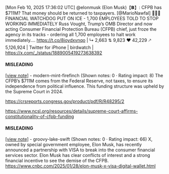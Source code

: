 [Mon Feb 10, 2025 17:36:02 UTC] @elonmusk (Elon Musk)【𝗕】: CFPB has $711M? That money should be returned to taxpayers. [@MarioNawfal] 🚨🇺🇸FINANCIAL WATCHDOG PUT ON ICE - 1,700 EMPLOYEES TOLD TO STOP WORKING IMMEDIATELY Russ Vought, Trump’s OMB Director and now acting Consumer Financial Protection Bureau (CFPB) chief, just froze the agency in its tracks - ordering all 1,700 employees to halt work immediately.… https://t.co/8ioydxvnqo | ↳ 2,663 ⇅ 9,823 ♥ 42,229 🡕 5,126,924 | Twitter for iPhone | birdwatch | https://x.com/_/status/1889005419273638392

#### MISLEADING

[[view note]](https://x.com/i/birdwatch/n/1889068629250932941) - modern-mint-firefinch (Shown notes: 0 · Rating impact: 8)
The CFPB’s $711M comes from the Federal Reserve, not taxes, to ensure its independence from political influence. This funding structure was upheld by the Supreme Court in 2024.

https://crsreports.congress.gov/product/pdf/R/R48295/2

https://www.ncsl.org/resources/details/supreme-court-affirms-constitutionality-of-cfpb-funding

#### MISLEADING

[[view note]](https://x.com/i/birdwatch/n/1889039862717710573) - groovy-lake-swift (Shown notes: 0 · Rating impact: 66)
X, owned by special government employee, Elon Musk, has recently announced a partnership with VISA to break into the consumer financial services sector. Elon Musk has clear conflicts of interest and a strong financial incentive to see the demise of the CFPB. 
https://www.cnbc.com/2025/01/28/elon-musk-x-visa-digital-wallet.html
